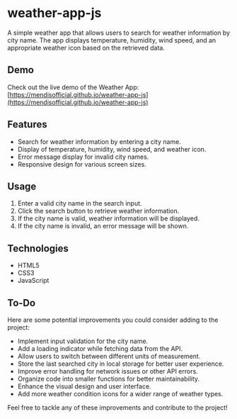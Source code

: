 # weather-app-js

A simple weather app that allows users to search for weather information by city name. The app displays temperature, humidity, wind speed, and an appropriate weather icon based on the retrieved data.

## Demo

Check out the live demo of the Weather App: [https://mendisofficial.github.io/weather-app-js](https://mendisofficial.github.io/weather-app-js)

## Features

- Search for weather information by entering a city name.
- Display of temperature, humidity, wind speed, and weather icon.
- Error message display for invalid city names.
- Responsive design for various screen sizes.

## Usage

1. Enter a valid city name in the search input.
2. Click the search button to retrieve weather information.
3. If the city name is valid, weather information will be displayed.
4. If the city name is invalid, an error message will be shown.

## Technologies

- HTML5
- CSS3
- JavaScript

## To-Do

Here are some potential improvements you could consider adding to the project:

- Implement input validation for the city name.
- Add a loading indicator while fetching data from the API.
- Allow users to switch between different units of measurement.
- Store the last searched city in local storage for better user experience.
- Improve error handling for network issues or other API errors.
- Organize code into smaller functions for better maintainability.
- Enhance the visual design and user interface.
- Add more weather condition icons for a wider range of weather types.

Feel free to tackle any of these improvements and contribute to the project!